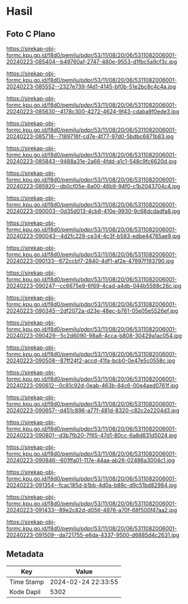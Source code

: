 # Hasil

## Foto C Plano

https://sirekap-obj-formc.kpu.go.id/f8d0/pemilu/pdpr/53/11/08/20/06/5311082006001-20240223-085404--b49760af-2747-480e-9553-d1fbc5a9cf3c.jpg

https://sirekap-obj-formc.kpu.go.id/f8d0/pemilu/pdpr/53/11/08/20/06/5311082006001-20240223-085552--2327e739-f4d1-4145-bf0b-51e2bc8c4c4a.jpg

https://sirekap-obj-formc.kpu.go.id/f8d0/pemilu/pdpr/53/11/08/20/06/5311082006001-20240223-085630--4178c300-4272-4624-9f43-cdaba9f0ede3.jpg

https://sirekap-obj-formc.kpu.go.id/f8d0/pemilu/pdpr/53/11/08/20/06/5311082006001-20240223-085716--7189716f-cd7e-4f77-97d0-5bdbc6871b83.jpg

https://sirekap-obj-formc.kpu.go.id/f8d0/pemilu/pdpr/53/11/08/20/06/5311082006001-20240223-085843--9488a31e-2a66-4fdd-a1c1-548c9fc6620d.jpg

https://sirekap-obj-formc.kpu.go.id/f8d0/pemilu/pdpr/53/11/08/20/06/5311082006001-20240223-085920--db0cf05e-8a00-46b9-94f0-c1b2043704c4.jpg

https://sirekap-obj-formc.kpu.go.id/f8d0/pemilu/pdpr/53/11/08/20/06/5311082006001-20240223-090003--0d35d013-4cb8-410e-9930-9c68dcdadfa8.jpg

https://sirekap-obj-formc.kpu.go.id/f8d0/pemilu/pdpr/53/11/08/20/06/5311082006001-20240223-090043--4d2fc229-ce34-4c3f-b583-edbe44765ae9.jpg

https://sirekap-obj-formc.kpu.go.id/f8d0/pemilu/pdpr/53/11/08/20/06/5311082006001-20240223-090133--672ccbf7-2840-4df1-af2e-47897f193790.jpg

https://sirekap-obj-formc.kpu.go.id/f8d0/pemilu/pdpr/53/11/08/20/06/5311082006001-20240223-090247--cc6675e9-6f69-4cad-a4db-044b5588c26c.jpg

https://sirekap-obj-formc.kpu.go.id/f8d0/pemilu/pdpr/53/11/08/20/06/5311082006001-20240223-090345--2df2072a-d23e-48ec-b761-05e05e5526ef.jpg

https://sirekap-obj-formc.kpu.go.id/f8d0/pemilu/pdpr/53/11/08/20/06/5311082006001-20240223-090429--5c2d6090-98a8-4cca-b808-30429a1ac054.jpg

https://sirekap-obj-formc.kpu.go.id/f8d0/pemilu/pdpr/53/11/08/20/06/5311082006001-20240223-090508--87ff24f2-accd-41fa-bcb0-0e47e5c0558c.jpg

https://sirekap-obj-formc.kpu.go.id/f8d0/pemilu/pdpr/53/11/08/20/06/5311082006001-20240223-090612--0c81c92d-0eab-463b-84c6-00e4aed0761f.jpg

https://sirekap-obj-formc.kpu.go.id/f8d0/pemilu/pdpr/53/11/08/20/06/5311082006001-20240223-090657--d451c896-a77f-481d-8320-c82c2e2204d3.jpg

https://sirekap-obj-formc.kpu.go.id/f8d0/pemilu/pdpr/53/11/08/20/06/5311082006001-20240223-090801--d3b7fb20-7f65-47d1-80cc-6a8d831d5024.jpg

https://sirekap-obj-formc.kpu.go.id/f8d0/pemilu/pdpr/53/11/08/20/06/5311082006001-20240223-090846--601ffa01-117e-44aa-ab26-02486a3004c1.jpg

https://sirekap-obj-formc.kpu.go.id/f8d0/pemilu/pdpr/53/11/08/20/06/5311082006001-20240223-091354--fcac185d-b1bb-4d0a-b88c-d9c51bd82984.jpg

https://sirekap-obj-formc.kpu.go.id/f8d0/pemilu/pdpr/53/11/08/20/06/5311082006001-20240223-091433--89e2c82d-d056-4976-a70f-68f500f47aa2.jpg

https://sirekap-obj-formc.kpu.go.id/f8d0/pemilu/pdpr/53/11/08/20/06/5311082006001-20240223-091509--da721755-e6da-4337-9500-d6885d4c2631.jpg


## Metadata

| Key        | Value               |
| ---------- | ------------------- |
| Time Stamp | 2024-02-24 22:33:55 |
| Kode Dapil | 5302                |



